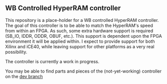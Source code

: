 ## WB Controlled HyperRAM controller

This repository is a place-holder for a WB controlled HyperRAM controller.
The goal of this controller is to be able to match the HyperRAM's speed
from within an FPGA.  As such, some extra hardware support is required
(SB_IO, IDDR, ODDR, OBUF, etc.).  This support is dependent upon the
FPGA environment it will be applied within.  I expect to provide support for
both Xilinx and iCE40, while leaving support for other platforms as a very
real possibility.

The controller is currently a work in progress.

You may be able to find parts and pieces of the (not-yet-working) controller
on the [dev branch](tree/dev)
